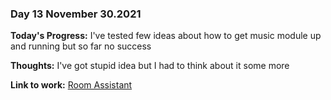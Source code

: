 ### Day 13 November 30.2021

**Today's Progress:** I've tested few ideas about how to get music module up and running but so far no success

**Thoughts:** I've got stupid idea but I had to think about it some more

**Link to work:** [Room Assistant](https://github.com/Pablo203/RoomAssistant/)